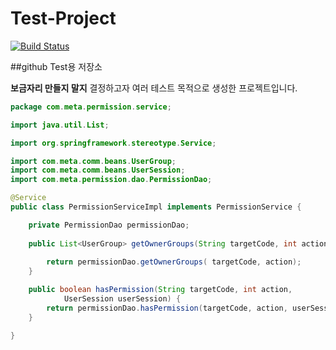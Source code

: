 Test-Project
============
[![Build Status](https://travis-ci.org/aircha/Test-Project.png?branch=master)](https://travis-ci.org/aircha/Test-Project)

##github Test용 저장소

**보금자리 만들지 말지**
결정하고자 여러 테스트 목적으로 생성한 프로젝트입니다.

```java
package com.meta.permission.service;

import java.util.List;

import org.springframework.stereotype.Service;

import com.meta.comm.beans.UserGroup;
import com.meta.comm.beans.UserSession;
import com.meta.permission.dao.PermissionDao;

@Service
public class PermissionServiceImpl implements PermissionService {

	private PermissionDao permissionDao;
	
	public List<UserGroup> getOwnerGroups(String targetCode, int action) {
	
		return permissionDao.getOwnerGroups( targetCode, action);
	}

	public boolean hasPermission(String targetCode, int action,
			UserSession userSession) {
		return permissionDao.hasPermission(targetCode, action, userSession);
	}

}
```
